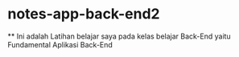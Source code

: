 # notes-app-back-end2
**  Ini adalah Latihan belajar saya pada kelas belajar Back-End yaitu Fundamental Aplikasi Back-End

